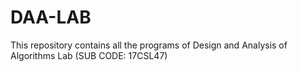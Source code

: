 # DAA-LAB
This repository contains all the programs of Design and Analysis of Algorithms Lab (SUB CODE: 17CSL47)
